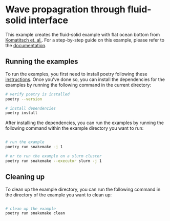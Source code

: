 # Wave propagration through fluid-solid interface

This example creates the fluid-solid example with flat ocean bottom from [Komatitsch et. al.](https://doi.org/10.1190/1.1444758). For a step-by-step guide on this example, please refer to the [documentation](https://specfem2d-kokkos.readthedocs.io/en/latest/cookbooks/dim2/fluid-solid-interface/index.html).

## Running the examples

To run the examples, you first need to install poetry following these [instructions](https://python-poetry.org/docs/#installation). Once you've done so, you can install the dependencies for the examples by running the following command in the current directory:

```bash
# verify poetry is installed
poetry --version

# install dependencies
poetry install

```

After installing the dependencies, you can run the examples by running the following command within the example directory you want to run:

```bash

# run the example
poetry run snakemake -j 1

# or to run the example on a slurm cluster
poetry run snakemake --executor slurm -j 1

```

## Cleaning up

To clean up the example directory, you can run the following command in the directory of the example you want to clean up:

```bash

# clean up the example
poetry run snakemake clean

```
